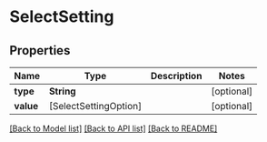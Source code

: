 # SelectSetting

## Properties
Name | Type | Description | Notes
------------ | ------------- | ------------- | -------------
**type** | **String** |  | [optional] 
**value** | [SelectSettingOption] |  | [optional] 

[[Back to Model list]](../README.md#documentation-for-models) [[Back to API list]](../README.md#documentation-for-api-endpoints) [[Back to README]](../README.md)


